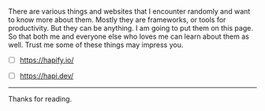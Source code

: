 There are various things and websites that I encounter randomly and want to know more about them. Mostly they are frameworks, or tools for productivity. But they can be anything. I am going to put them on this page. So that both me and everyone else who loves me can learn about them as well. Trust me some of these things may impress you.

- [ ] https://hapify.io/
- [ ] https://hapi.dev/


---
Thanks for reading.